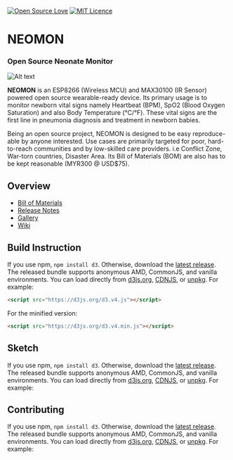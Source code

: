 [![Open Source Love](https://badges.frapsoft.com/os/v2/open-source.svg?v=103)](https://github.com/ellerbrock/open-source-badges/) [![MIT Licence](https://badges.frapsoft.com/os/mit/mit.svg?v=103)](https://opensource.org/licenses/mit-license.php)
# NEOMON
### Open Source Neonate Monitor
![Alt text](https://i.imgur.com/zS2aS2z.jpg "NEOMON on Breadboard")

**NEOMON** is an ESP8266 (Wireless MCU) and MAX30100 (IR Sensor) powered open source wearable-ready device. Its primary usage is to monitor newborn vital signs namely Heartbeat (BPM), SpO2 (Blood Oxygen Saturation) and also Body Temperature (°C/°F). These vital signs are the first line in pneumonia diagnosis and treatment in newborn babies.

Being an open source project, NEOMON is designed to be easy reproduce-able by anyone interested. Use cases are primarily targeted for poor, hard-to-reach communities and by low-skilled care providers. i.e Conflict Zone, War-torn countries, Disaster Area. Its Bill of Materials (BOM) are also has to be kept reasonable (MYR300 @ USD$75).

## Overview

* [Bill of Materials](https://www.findchips.com/u/list/46405-neomon-neonate-monitor-pulse-oximetry)
* [Release Notes](https://github.com/nurfaizfoat/neomon-opensource-oxymetry/releases)
* [Gallery](https://www)
* [Wiki](https://github.com/nurfaizfoat/neomon-opensource-oxymetry/wiki)

## Build Instruction

If you use npm, `npm install d3`. Otherwise, download the [latest release](https://github.com/d3/d3/releases/latest). The released bundle supports anonymous AMD, CommonJS, and vanilla environments. You can load directly from [d3js.org](https://d3js.org), [CDNJS](https://cdnjs.com/libraries/d3), or [unpkg](https://unpkg.com/d3/). For example:

```html
<script src="https://d3js.org/d3.v4.js"></script>
```

For the minified version:

```html
<script src="https://d3js.org/d3.v4.min.js"></script>
```
## Sketch

If you use npm, `npm install d3`. Otherwise, download the [latest release](https://github.com/d3/d3/releases/latest). The released bundle supports anonymous AMD, CommonJS, and vanilla environments. You can load directly from [d3js.org](https://d3js.org), [CDNJS](https://cdnjs.com/libraries/d3), or [unpkg](https://unpkg.com/d3/). For example:

## Contributing

If you use npm, `npm install d3`. Otherwise, download the [latest release](https://github.com/d3/d3/releases/latest). The released bundle supports anonymous AMD, CommonJS, and vanilla environments. You can load directly from [d3js.org](https://d3js.org), [CDNJS](https://cdnjs.com/libraries/d3), or [unpkg](https://unpkg.com/d3/). For example:
